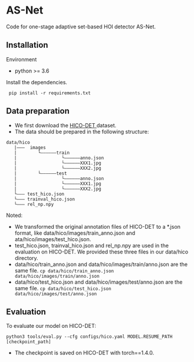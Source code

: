 # AS-Net
Code for one-stage adaptive set-based HOI detector AS-Net.

## Installation
Environment
- python >= 3.6

Install the dependencies.
```shell
 pip install -r requirements.txt
```

## Data preparation
- We first download the [ HICO-DET ](https://drive.google.com/open?id=1QZcJmGVlF9f4h-XLWe9Gkmnmj2z1gSnk " HICO-DET ") dataset.
- The data should be prepared in the following structure:
```
data/hico
   |———  images
   |        └——————train
   |                 └——————anno.json
   |                 └——————XXX1.jpg
   |                 └——————XXX2.jpg
   |        └——————test
   |                 └——————anno.json
   |                 └——————XXX1.jpg
   |                 └——————XXX2.jpg
   └——— test_hico.json
   └——— trainval_hico.json
   └——— rel_np.npy
```
Noted:
 - We transformed the original annotation files of HICO-DET to a *.json format, like data/hico/images/train_anno.json and ata/hico/images/test_hico.json.
 - test_hico.json, trainval_hico.json and rel_np.npy are used in the evaluation on HICO-DET. We provided these three files in our data/hico directory.
 - data/hico/train_anno.json and data/hico/images/train/anno.json are the same file.
   `cp data/hico/train_anno.json data/hico/images/train/anno.json`
 - data/hico/test_hico.json and data/hico/images/test/anno.json are the same file.
   `cp data/hico/test_hico.json data/hico/images/test/anno.json`

## Evaluation
To evaluate our model on HICO-DET:
```shell
python3 tools/eval.py --cfg configs/hico.yaml MODEL.RESUME_PATH [checkpoint_path]
```
- The checkpoint is saved on HICO-DET with torch==1.4.0.
